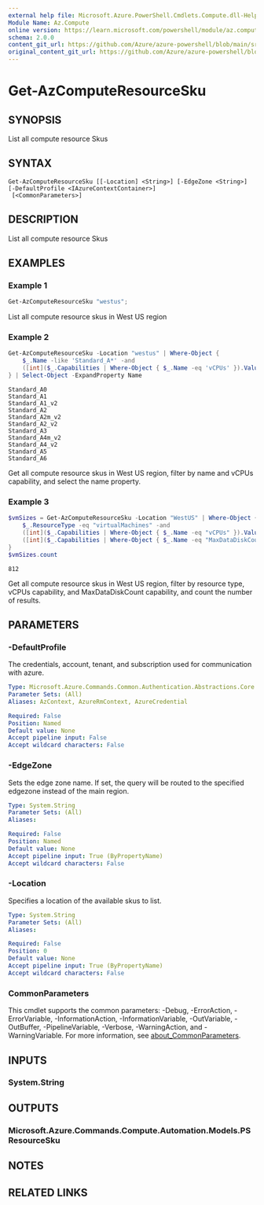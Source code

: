 ```yaml
---
external help file: Microsoft.Azure.PowerShell.Cmdlets.Compute.dll-Help.xml
Module Name: Az.Compute
online version: https://learn.microsoft.com/powershell/module/az.compute/get-azcomputeresourcesku
schema: 2.0.0
content_git_url: https://github.com/Azure/azure-powershell/blob/main/src/Compute/Compute/help/Get-AzComputeResourceSku.md
original_content_git_url: https://github.com/Azure/azure-powershell/blob/main/src/Compute/Compute/help/Get-AzComputeResourceSku.md
---
```


# Get-AzComputeResourceSku

## SYNOPSIS
List all compute resource Skus

## SYNTAX

```
Get-AzComputeResourceSku [[-Location] <String>] [-EdgeZone <String>] [-DefaultProfile <IAzureContextContainer>]
 [<CommonParameters>]
```

## DESCRIPTION
List all compute resource Skus

## EXAMPLES

### Example 1
```powershell
Get-AzComputeResourceSku "westus";
```

List all compute resource skus in West US region

### Example 2
```powershell
Get-AzComputeResourceSku -Location "westus" | Where-Object {
    $_.Name -like 'Standard_A*' -and
    ([int]($_.Capabilities | Where-Object { $_.Name -eq 'vCPUs' }).Value) -le 4
} | Select-Object -ExpandProperty Name
```
```output
Standard_A0
Standard_A1
Standard_A1_v2
Standard_A2
Standard_A2m_v2
Standard_A2_v2
Standard_A3
Standard_A4m_v2
Standard_A4_v2
Standard_A5
Standard_A6
```

Get all compute resource skus in West US region, filter by name and vCPUs capability, and select the name property.

### Example 3
```powershell
$vmSizes = Get-AzComputeResourceSku -Location "WestUS" | Where-Object {
    $_.ResourceType -eq "virtualMachines" -and
    ([int]($_.Capabilities | Where-Object { $_.Name -eq "vCPUs" }).Value) -ge 4 -and
    ([int]($_.Capabilities | Where-Object { $_.Name -eq "MaxDataDiskCount" }).Value) -ge 8
}
$vmSizes.count
```

```output
812
```

Get all compute resource skus in West US region, filter by resource type, vCPUs capability, and MaxDataDiskCount capability, and count the number of results.

## PARAMETERS

### -DefaultProfile
The credentials, account, tenant, and subscription used for communication with azure.

```yaml
Type: Microsoft.Azure.Commands.Common.Authentication.Abstractions.Core.IAzureContextContainer
Parameter Sets: (All)
Aliases: AzContext, AzureRmContext, AzureCredential

Required: False
Position: Named
Default value: None
Accept pipeline input: False
Accept wildcard characters: False
```

### -EdgeZone
Sets the edge zone name. If set, the query will be routed to the specified edgezone instead of the main region.

```yaml
Type: System.String
Parameter Sets: (All)
Aliases:

Required: False
Position: Named
Default value: None
Accept pipeline input: True (ByPropertyName)
Accept wildcard characters: False
```

### -Location
Specifies a location of the available skus to list.

```yaml
Type: System.String
Parameter Sets: (All)
Aliases:

Required: False
Position: 0
Default value: None
Accept pipeline input: True (ByPropertyName)
Accept wildcard characters: False
```

### CommonParameters
This cmdlet supports the common parameters: -Debug, -ErrorAction, -ErrorVariable, -InformationAction, -InformationVariable, -OutVariable, -OutBuffer, -PipelineVariable, -Verbose, -WarningAction, and -WarningVariable. For more information, see [about_CommonParameters](http://go.microsoft.com/fwlink/?LinkID=113216).

## INPUTS

### System.String

## OUTPUTS

### Microsoft.Azure.Commands.Compute.Automation.Models.PSResourceSku

## NOTES

## RELATED LINKS
